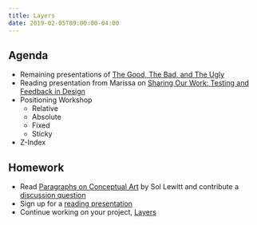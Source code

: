 ```yaml
---
title: Layers
date: 2019-02-05T09:00:00-04:00
---
```


## Agenda

- Remaining presentations of [The Good, The Bad, and The Ugly](/projects/everything-is-designed/)
- Reading presentation from Marissa on [Sharing Our Work: Testing and Feedback in Design](https://alistapart.com/article/sharing-our-work-testing-feedback-in-design)
- Positioning Workshop
  - Relative
  - Absolute
  - Fixed
  - Sticky
- Z-Index

## Homework

- Read [Paragraphs on Conceptual Art](https://ci.danleatherman.com/reading/paragraphs-on-conceptual-art-sol-lewitt.pdf) by Sol Lewitt and contribute a [discussion question](https://prmlg.ht/2RF5Qpd)
- Sign up for a [reading presentation](https://prmlg.ht/2MC1Wgh)
- Continue working on your project, [Layers](/projects/layers)
